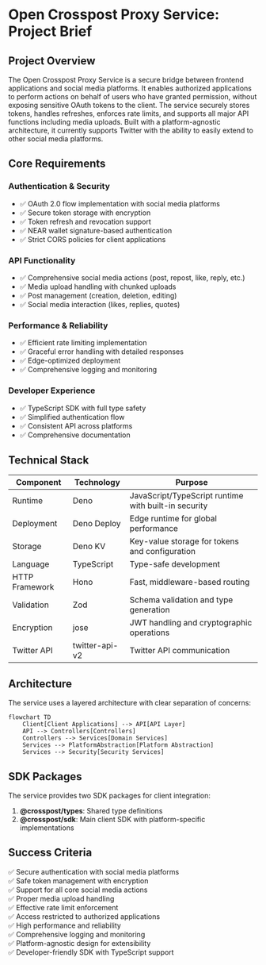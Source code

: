 # Open Crosspost Proxy Service: Project Brief

## Project Overview

The Open Crosspost Proxy Service is a secure bridge between frontend applications and social media
platforms. It enables authorized applications to perform actions on behalf of users who have granted
permission, without exposing sensitive OAuth tokens to the client. The service securely stores
tokens, handles refreshes, enforces rate limits, and supports all major API functions including
media uploads. Built with a platform-agnostic architecture, it currently supports Twitter with the
ability to easily extend to other social media platforms.

## Core Requirements

### Authentication & Security

- ✅ OAuth 2.0 flow implementation with social media platforms
- ✅ Secure token storage with encryption
- ✅ Token refresh and revocation support
- ✅ NEAR wallet signature-based authentication
- ✅ Strict CORS policies for client applications

### API Functionality

- ✅ Comprehensive social media actions (post, repost, like, reply, etc.)
- ✅ Media upload handling with chunked uploads
- ✅ Post management (creation, deletion, editing)
- ✅ Social media interaction (likes, replies, quotes)

### Performance & Reliability

- ✅ Efficient rate limiting implementation
- ✅ Graceful error handling with detailed responses
- ✅ Edge-optimized deployment
- ✅ Comprehensive logging and monitoring

### Developer Experience

- ✅ TypeScript SDK with full type safety
- ✅ Simplified authentication flow
- ✅ Consistent API across platforms
- ✅ Comprehensive documentation

## Technical Stack

| Component      | Technology     | Purpose                                              |
| -------------- | -------------- | ---------------------------------------------------- |
| Runtime        | Deno           | JavaScript/TypeScript runtime with built-in security |
| Deployment     | Deno Deploy    | Edge runtime for global performance                  |
| Storage        | Deno KV        | Key-value storage for tokens and configuration       |
| Language       | TypeScript     | Type-safe development                                |
| HTTP Framework | Hono           | Fast, middleware-based routing                       |
| Validation     | Zod            | Schema validation and type generation                |
| Encryption     | jose           | JWT handling and cryptographic operations            |
| Twitter API    | twitter-api-v2 | Twitter API communication                            |

## Architecture

The service uses a layered architecture with clear separation of concerns:

```mermaid
flowchart TD
    Client[Client Applications] --> API[API Layer]
    API --> Controllers[Controllers]
    Controllers --> Services[Domain Services]
    Services --> PlatformAbstraction[Platform Abstraction]
    Services --> Security[Security Services]
```

## SDK Packages

The service provides two SDK packages for client integration:

1. **@crosspost/types**: Shared type definitions
2. **@crosspost/sdk**: Main client SDK with platform-specific implementations

## Success Criteria

✅ Secure authentication with social media platforms\
✅ Safe token management with encryption\
✅ Support for all core social media actions\
✅ Proper media upload handling\
✅ Effective rate limit enforcement\
✅ Access restricted to authorized applications\
✅ High performance and reliability\
✅ Comprehensive logging and monitoring\
✅ Platform-agnostic design for extensibility\
✅ Developer-friendly SDK with TypeScript support
